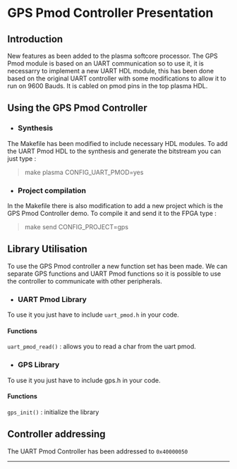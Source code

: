 # GPS Pmod Controller Presentation

## Introduction

New features as been added to the plasma softcore processor. The GPS Pmod module is based on an UART communication so to use it, it is necessarry to implement a new UART HDL module, this has been done based on the original UART controller with some modifications to allow it to run on 9600 Bauds. It is cabled on pmod pins in the top plasma HDL.

## Using the GPS Pmod Controller

-   ### Synthesis
The Makefile has been modified to include necessary HDL modules. To add the UART Pmod HDL to the synthesis and generate the bitstream you can just type : 
> make plasma CONFIG_UART_PMOD=yes
- ### Project compilation
In the Makefile there is also modification to add a new project which is the GPS Pmod Controller demo. To compile it and send it to the FPGA type : 
> make send CONFIG_PROJECT=gps

## Library Utilisation

To use the GPS Pmod controller a new function set has been made. We can separate GPS functions and UART Pmod functions so it is possible to use the controller to communicate with other peripherals.

 - ### UART Pmod Library
To use it you just have to include `uart_pmod.h` in your code.
#### Functions
`uart_pmod_read()` : allows you to read a char from the uart pmod.

- ### GPS Library
To use it you just have to include gps.h in your code.
#### Functions
`gps_init()` : initialize the library

## Controller addressing

The UART Pmod Controller has been addressed to `0x40000050`


----------

